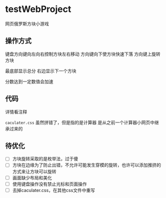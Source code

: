# testWebProject

网页俄罗斯方块小游戏

## 操作方式

键盘方向键向左向右控制方块左右移动
方向键向下使方块快速下落
方向键上旋转方块

最底部显示总分
右边显示下一个方块

分数达到一定数值会加速

## 代码

详情看注释

`caculater.css` 虽然拼错了，但是指的是计算器
是从之前一个计算器小网页中继承过来的

## 待优化

- [ ] 方块旋转采取的是枚举法，过于傻
- [ ] 方块在边缘为了防止出错，不允许可能发生穿模的旋转，也许可以添加推挤的方式来让方块可以旋转
- [ ] 画面缺少布局和美化
- [ ] 使用键盘操作没有禁止光标和页面操作
- [ ] 去掉caculater.css，在其他css文件中重写
